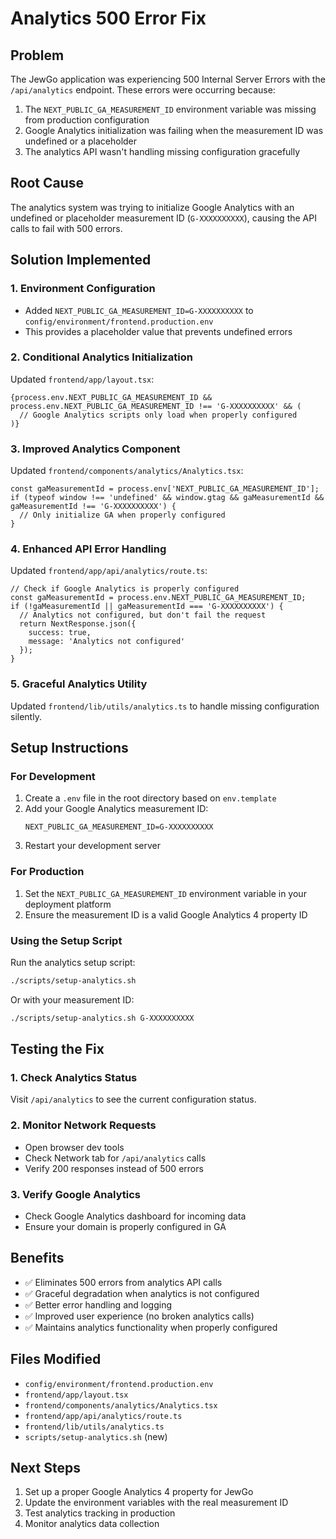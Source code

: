 # Analytics 500 Error Fix

## Problem
The JewGo application was experiencing 500 Internal Server Errors with the `/api/analytics` endpoint. These errors were occurring because:

1. The `NEXT_PUBLIC_GA_MEASUREMENT_ID` environment variable was missing from production configuration
2. Google Analytics initialization was failing when the measurement ID was undefined or a placeholder
3. The analytics API wasn't handling missing configuration gracefully

## Root Cause
The analytics system was trying to initialize Google Analytics with an undefined or placeholder measurement ID (`G-XXXXXXXXXX`), causing the API calls to fail with 500 errors.

## Solution Implemented

### 1. Environment Configuration
- Added `NEXT_PUBLIC_GA_MEASUREMENT_ID=G-XXXXXXXXXX` to `config/environment/frontend.production.env`
- This provides a placeholder value that prevents undefined errors

### 2. Conditional Analytics Initialization
Updated `frontend/app/layout.tsx`:
```tsx
{process.env.NEXT_PUBLIC_GA_MEASUREMENT_ID && process.env.NEXT_PUBLIC_GA_MEASUREMENT_ID !== 'G-XXXXXXXXXX' && (
  // Google Analytics scripts only load when properly configured
)}
```

### 3. Improved Analytics Component
Updated `frontend/components/analytics/Analytics.tsx`:
```tsx
const gaMeasurementId = process.env['NEXT_PUBLIC_GA_MEASUREMENT_ID'];
if (typeof window !== 'undefined' && window.gtag && gaMeasurementId && gaMeasurementId !== 'G-XXXXXXXXXX') {
  // Only initialize GA when properly configured
}
```

### 4. Enhanced API Error Handling
Updated `frontend/app/api/analytics/route.ts`:
```tsx
// Check if Google Analytics is properly configured
const gaMeasurementId = process.env.NEXT_PUBLIC_GA_MEASUREMENT_ID;
if (!gaMeasurementId || gaMeasurementId === 'G-XXXXXXXXXX') {
  // Analytics not configured, but don't fail the request
  return NextResponse.json({ 
    success: true, 
    message: 'Analytics not configured' 
  });
}
```

### 5. Graceful Analytics Utility
Updated `frontend/lib/utils/analytics.ts` to handle missing configuration silently.

## Setup Instructions

### For Development
1. Create a `.env` file in the root directory based on `env.template`
2. Add your Google Analytics measurement ID:
   ```
   NEXT_PUBLIC_GA_MEASUREMENT_ID=G-XXXXXXXXXX
   ```
3. Restart your development server

### For Production
1. Set the `NEXT_PUBLIC_GA_MEASUREMENT_ID` environment variable in your deployment platform
2. Ensure the measurement ID is a valid Google Analytics 4 property ID

### Using the Setup Script
Run the analytics setup script:
```bash
./scripts/setup-analytics.sh
```

Or with your measurement ID:
```bash
./scripts/setup-analytics.sh G-XXXXXXXXXX
```

## Testing the Fix

### 1. Check Analytics Status
Visit `/api/analytics` to see the current configuration status.

### 2. Monitor Network Requests
- Open browser dev tools
- Check Network tab for `/api/analytics` calls
- Verify 200 responses instead of 500 errors

### 3. Verify Google Analytics
- Check Google Analytics dashboard for incoming data
- Ensure your domain is properly configured in GA

## Benefits
- ✅ Eliminates 500 errors from analytics API calls
- ✅ Graceful degradation when analytics is not configured
- ✅ Better error handling and logging
- ✅ Improved user experience (no broken analytics calls)
- ✅ Maintains analytics functionality when properly configured

## Files Modified
- `config/environment/frontend.production.env`
- `frontend/app/layout.tsx`
- `frontend/components/analytics/Analytics.tsx`
- `frontend/app/api/analytics/route.ts`
- `frontend/lib/utils/analytics.ts`
- `scripts/setup-analytics.sh` (new)

## Next Steps
1. Set up a proper Google Analytics 4 property for JewGo
2. Update the environment variables with the real measurement ID
3. Test analytics tracking in production
4. Monitor analytics data collection
